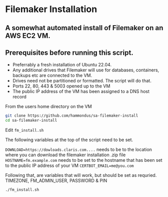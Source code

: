 # Filemaker Installation
## A somewhat automated install of Filemaker on an AWS EC2 VM.

## Prerequisites before running this script.
- Preferrably a fresh installation of Ubuntu 22.04.
- Any additional drives that Filemaker will use for databases, containers, backups etc are connected to the VM.
- Drives need not be partitioned or formatted. The script will do that.
- Ports 22, 80, 443 & 5003 opened up to the VM
- The public IP address of the VM has been assigned to a DNS host record

From the users home directory on the VM
```bash
git clone https://github.com/hammondus/sa-filemaker-install
cd sa-filemaker-install
```

Edit `fm_install.sh`

The following variables at the top of the script need to be set.

`DOWNLOAD=https://dowloads.claris.com....`   needs to be to the location where you can download the filemaker installation .zip file
`HOSTNAME=fm.example.com`  needs to be set to the hostname that has been set to the public IP address of your VM
`CERTBOT_EMAIL=me@you.com`

Following that, are variables that will work, but should be set as requried.
TIMEZONE, FM_ADMIN_USER, PASSWORD & PIN

```bash
./fm_install.sh
```
